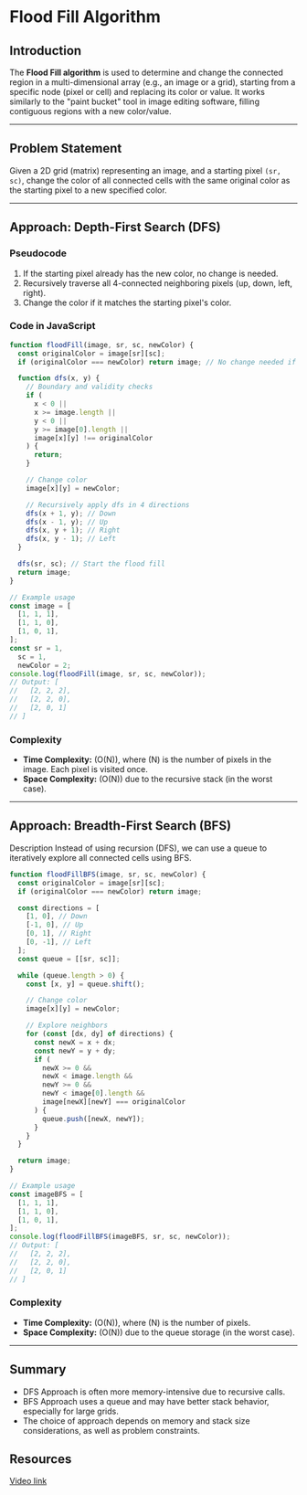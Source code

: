 # Flood Fill Algorithm

## Introduction

The **Flood Fill algorithm** is used to determine and change the connected region in a multi-dimensional array (e.g., an image or a grid), starting from a specific node (pixel or cell) and replacing its color or value. It works similarly to the "paint bucket" tool in image editing software, filling contiguous regions with a new color/value.

---

## Problem Statement

Given a 2D grid (matrix) representing an image, and a starting pixel `(sr, sc)`, change the color of all connected cells with the same original color as the starting pixel to a new specified color.

---

## Approach: Depth-First Search (DFS)

### Pseudocode

1. If the starting pixel already has the new color, no change is needed.
2. Recursively traverse all 4-connected neighboring pixels (up, down, left, right).
3. Change the color if it matches the starting pixel's color.

### Code in JavaScript

```javascript
function floodFill(image, sr, sc, newColor) {
  const originalColor = image[sr][sc];
  if (originalColor === newColor) return image; // No change needed if color is same

  function dfs(x, y) {
    // Boundary and validity checks
    if (
      x < 0 ||
      x >= image.length ||
      y < 0 ||
      y >= image[0].length ||
      image[x][y] !== originalColor
    ) {
      return;
    }

    // Change color
    image[x][y] = newColor;

    // Recursively apply dfs in 4 directions
    dfs(x + 1, y); // Down
    dfs(x - 1, y); // Up
    dfs(x, y + 1); // Right
    dfs(x, y - 1); // Left
  }

  dfs(sr, sc); // Start the flood fill
  return image;
}

// Example usage
const image = [
  [1, 1, 1],
  [1, 1, 0],
  [1, 0, 1],
];
const sr = 1,
  sc = 1,
  newColor = 2;
console.log(floodFill(image, sr, sc, newColor));
// Output: [
//   [2, 2, 2],
//   [2, 2, 0],
//   [2, 0, 1]
// ]
```

### Complexity

- **Time Complexity:** \(O(N)\), where \(N\) is the number of pixels in the image. Each pixel is visited once.
- **Space Complexity:** \(O(N)\) due to the recursive stack (in the worst case).

---

## Approach: Breadth-First Search (BFS)

Description
Instead of using recursion (DFS), we can use a queue to iteratively explore all connected cells using BFS.

```javascript
function floodFillBFS(image, sr, sc, newColor) {
  const originalColor = image[sr][sc];
  if (originalColor === newColor) return image;

  const directions = [
    [1, 0], // Down
    [-1, 0], // Up
    [0, 1], // Right
    [0, -1], // Left
  ];
  const queue = [[sr, sc]];

  while (queue.length > 0) {
    const [x, y] = queue.shift();

    // Change color
    image[x][y] = newColor;

    // Explore neighbors
    for (const [dx, dy] of directions) {
      const newX = x + dx;
      const newY = y + dy;
      if (
        newX >= 0 &&
        newX < image.length &&
        newY >= 0 &&
        newY < image[0].length &&
        image[newX][newY] === originalColor
      ) {
        queue.push([newX, newY]);
      }
    }
  }

  return image;
}

// Example usage
const imageBFS = [
  [1, 1, 1],
  [1, 1, 0],
  [1, 0, 1],
];
console.log(floodFillBFS(imageBFS, sr, sc, newColor));
// Output: [
//   [2, 2, 2],
//   [2, 2, 0],
//   [2, 0, 1]
// ]
```

### Complexity

- **Time Complexity:** \(O(N)\), where \(N\) is the number of pixels.
- **Space Complexity:** \(O(N)\) due to the queue storage (in the worst case).

---

## Summary

- DFS Approach is often more memory-intensive due to recursive calls.
- BFS Approach uses a queue and may have better stack behavior, especially for large grids.
- The choice of approach depends on memory and stack size considerations, as well as problem constraints.

## Resources

[Video link](https://www.youtube.com/watch?v=C-2_uSRli8o&list=PLgUwDviBIf0oE3gA41TKO2H5bHpPd7fzn&index=10&ab_channel=takeUforward)
